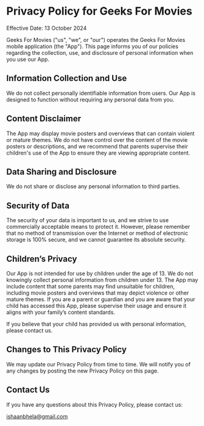 # Privacy Policy for Geeks For Movies

Effective Date: 13 October 2024

Geeks For Movies ("us", "we", or "our") operates the Geeks For Movies mobile application (the "App"). This page informs you of our policies regarding the collection, use, and disclosure of personal information when you use our App.

## Information Collection and Use
We do not collect personally identifiable information from users. Our App is designed to function without requiring any personal data from you.

## Content Disclaimer
The App may display movie posters and overviews that can contain violent or mature themes. We do not have control over the content of the movie posters or descriptions, and we recommend that parents supervise their children's use of the App to ensure they are viewing appropriate content.

## Data Sharing and Disclosure
We do not share or disclose any personal information to third parties.

## Security of Data
The security of your data is important to us, and we strive to use commercially acceptable means to protect it. However, please remember that no method of transmission over the Internet or method of electronic storage is 100% secure, and we cannot guarantee its absolute security.

## Children’s Privacy
Our App is not intended for use by children under the age of 13. We do not knowingly collect personal information from children under 13. The App may include content that some parents may find unsuitable for children, including movie posters and overviews that may depict violence or other mature themes. If you are a parent or guardian and you are aware that your child has accessed this App, please supervise their usage and ensure it aligns with your family’s content standards.

If you believe that your child has provided us with personal information, please contact us.

## Changes to This Privacy Policy
We may update our Privacy Policy from time to time. We will notify you of any changes by posting the new Privacy Policy on this page.

## Contact Us
If you have any questions about this Privacy Policy, please contact us:

ishaanbhela@gmail.com

